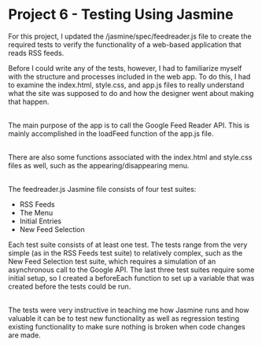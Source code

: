 <html>
<h1>Project 6 - Testing Using Jasmine</h1>

<p>For this project, I updated the /jasmine/spec/feedreader.js file to create the required tests to verify the functionality of a web-based application that reads RSS feeds.

Before I could write any of the tests, however, I had to familiarize myself with the structure and processes included in the web app. To do this, I had to examine the index.html, style.css, and app.js 
files to really understand what the site was supposed to do and how the designer went about making that happen.</br></br>

The main purpose of the app is to call the Google Feed Reader API.  This is mainly accomplished in the loadFeed function of the app.js file.</br></br>

There are also some functions associated with the index.html and style.css files as well, such as the appearing/disappearing menu.</br></br>

The feedreader.js Jasmine file consists of four test suites:</p>

<ul>
<li>RSS Feeds</li>
<li>The Menu</li>
<li>Initial Entries</li>
<li>New Feed Selection</li>
</ul>

<p>Each test suite consists of at least one test.  The tests range from the very simple (as in the RSS Feeds test suite) to relatively complex, such as the New Feed Selection test suite, which requires a simulation of an asynchronous call to the Google API.  
The last three test suites require some initial setup, so I created a beforeEach function to set up a variable that was created before the tests could be run.</br></br>

The tests were very instructive in teaching me how Jasmine runs and how valuable it can be to test new functionality as well as regression testing existing functionality to make sure nothing
is broken when code changes are made.</p>
</html>